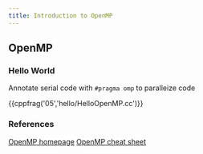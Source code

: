 ```yaml
---
title: Introduction to OpenMP
---
```


## OpenMP

### Hello World

Annotate serial code with `#pragma omp` to paralleize code


{{cppfrag('05','hello/HelloOpenMP.cc')}}


### References

[OpenMP homepage][OpenMPhomepage]
[OpenMP cheat sheet][OpenMPcheatsheet]





[OpenMPhomepage]: http://openmp.org/ 
[OpenMPcheatsheet]: http://openmp.org/mp-documents/OpenMP-4.0-C.pdf